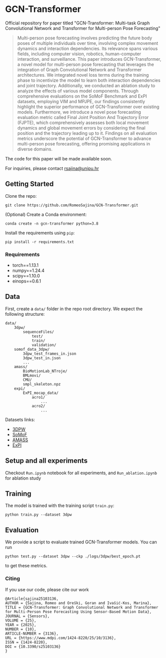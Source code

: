 # GCN-Transformer
Official repository for paper titled "GCN-Transformer: Multi-task Graph Convolutional Network and Transformer for Multi-person Pose Forecasting"

> Multi-person pose forecasting involves predicting the future body poses of multiple individuals over time, involving complex movement dynamics and interaction dependencies. Its relevance spans various fields, including computer vision, robotics, human-computer interaction, and surveillance. This paper introduces GCN-Transformer, a novel model for multi-person pose forecasting that leverages the integration of Graph Convolutional Network and Transformer architectures. We integrated novel loss terms during the training phase to incentivize the model to learn both interaction dependencies and joint trajectory. Additionally, we conducted an ablation study to analyze the effects of various model components. Through comprehensive evaluations on the SoMoF Benchmark and ExPI datasets, employing VIM and MPJPE, our findings consistently highlight the superior performance of GCN-Transformer over existing models. Furthermore, we introduce a novel pose forecasting evaluation metric called Final Joint Position And Trajectory Error (FJPTE), which comprehensively assesses both local movement dynamics and global movement errors by considering the final position and the trajectory leading up to it. Findings on all evaluation metrics underscore the potential of GCN-Transformer to advance multi-person pose forecasting, offering promising applications in diverse domains.

The code for this paper will be made available soon.

For inquiries, please contact rsajina@unipu.hr

## Getting Started

Clone the repo:

```
git clone https://github.com/RomeoSajina/GCN-Transformer.git
```

(Optional) Create a Conda environment:
```
conda create -n gcn-transformer python=3.8
```

Install the requirements using `pip`:
```
pip install -r requirements.txt
```

### Requirements

- torch==1.13.1
- numpy==1.24.4
- scipy==1.10.0
- einops==0.6.1


## Data

First, create a `data/` folder in the repo root directory. We expect the following structure:
```
data/
    3dpw/
        sequenceFiles/
            test/
            train/
            validation/
    somof_data_3dpw/
        3dpw_test_frames_in.json
        3dpw_test_in.json
        ...
    amass/
        BioMotionLab_NTroje/
        BMLmovi/
        CMU/
        smpl_skeleton.npz
    expi/
        ExPI_mocap_data/
            acro1/
                ...
            acro2/
                ...
```

Datasets links:
- [3DPW](https://virtualhumans.mpi-inf.mpg.de/3DPW/license.html)
- [SoMoF](https://virtualhumans.mpi-inf.mpg.de/3DPW/licensesmof.html)
- [AMASS](https://amass.is.tue.mpg.de/)
- [ExPI](https://team.inria.fr/robotlearn/research/expi-dataset/)



## Setup and all experiments
Checkout `Run.ipynb` notebook for all experiments, and `Run_ablation.ipynb` for ablation study


## Training

The model is trained with the training script `train.py`:
```
python train.py --dataset 3dpw
```


## Evaluation
We provide a script to evaluate trained GCN-Transformer models. You can run
```
python test.py --dataset 3dpw --ckp ./logs/3dpw/best_epoch.pt
```
to get these metrics.


### Citing
If you use our code, please cite our work

```
@Article{sajina25103136,
AUTHOR = {Šajina, Romeo and Oreški, Goran and Ivašić-Kos, Marina},
TITLE = {GCN-Transformer: Graph Convolutional Network and Transformer for Multi-Person Pose Forecasting Using Sensor-Based Motion Data},
JOURNAL = {Sensors},
VOLUME = {25},
YEAR = {2025},
NUMBER = {10},
ARTICLE-NUMBER = {3136},
URL = {https://www.mdpi.com/1424-8220/25/10/3136},
ISSN = {1424-8220},
DOI = {10.3390/s25103136}
}
```
